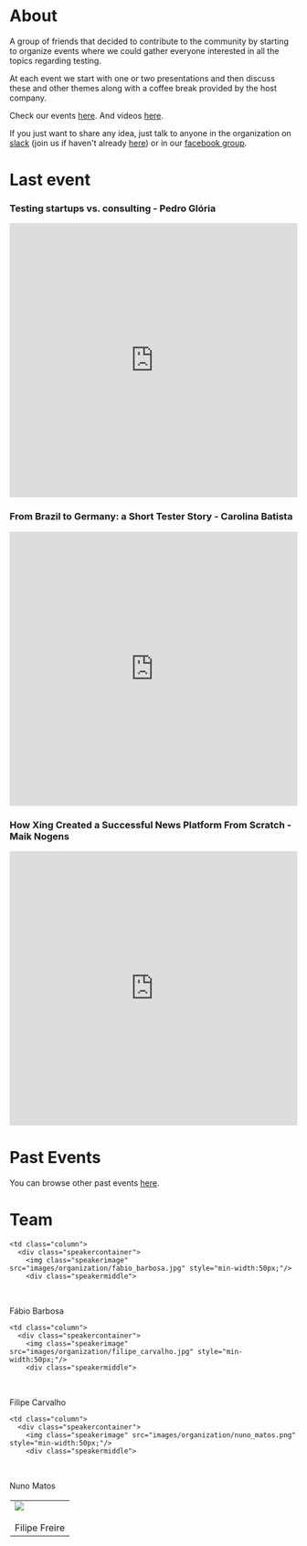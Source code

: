 
<link rel="shortcut icon" type="image/x-icon" href="/favicon.ico?">
<h1> About </h1>

<p>
  A group of friends that decided to contribute to the community by starting to organize events where we could gather everyone interested in all the topics regarding testing.
</p>
<p>
  At each event we start with one or two presentations and then discuss these and other themes along with a coffee break provided by the host company.
</p>
<p>
  Check our events <a href="https://portotestersmeetup.eventbrite.com" target="_blank">here</a>. And videos <a href="https://www.youtube.com/channel/UCCS3R_xuqluwR0VxFjfBX8A" target="_blank">here</a>.  
</p>
<p>
  If you just want to share any idea, just talk to anyone in the organization on <a href="https://portotestersmeetup.slack.com" target="_blank"> slack</a> (join us if haven't already <a href="https://slackvite.com/portotestersmeetup" target="_blank"> here</a>) or in our <a href="https://www.facebook.com/groups/PortoTestersMeetup/" target="_blank"> facebook group</a>.
</p>


<h1> Last event </h1>

<h3> Testing startups vs. consulting - Pedro Glória </h3>

<iframe width="854" height="480" src="https://www.youtube.com/embed/Qw1WvmvGBIY" frameborder="0" gesture="media" allowfullscreen style="max-width: -webkit-fill-available;"></iframe>

<h3> From Brazil to Germany: a Short Tester Story - Carolina Batista </h3>

<iframe width="854" height="480" src="https://www.youtube.com/embed/zfzLCcrlpz8" frameborder="0" gesture="media" allowfullscreen style="max-width: -webkit-fill-available;"></iframe>

<h3> How Xing Created a Successful News Platform From Scratch - Maik Nogens </h3>

<iframe width="854" height="480" src="https://www.youtube.com/embed/vajWZcHcvR4" frameborder="0" gesture="media" allowfullscreen style="max-width: -webkit-fill-available;"></iframe>

<h1> Past Events </h1>

You can browse other past events [here](../pages/past_events).

<h1> Team </h1>

<table width="100%" height="100%" style="border: 1px solid transparent">

  <tr>

    <td class="column">
      <div class="speakercontainer">
        <img class="speakerimage" src="images/organization/fabio_barbosa.jpg" style="min-width:50px;"/>
        <div class="speakermiddle">
          <div class="speakertext" onclick="on('fb')">Fábio Barbosa</div>
        </div>
      </div>
    </td>

    <td class="column">
      <div class="speakercontainer">
        <img class="speakerimage" src="images/organization/filipe_carvalho.jpg" style="min-width:50px;"/>
        <div class="speakermiddle">
          <div class="speakertext" onclick="on('fc')">Filipe Carvalho</div>
        </div>
      </div>
    </td>

    <td class="column">
      <div class="speakercontainer">
        <img class="speakerimage" src="images/organization/nuno_matos.png" style="min-width:50px;"/>
        <div class="speakermiddle">
          <div class="speakertext" onclick="on('nm')">Nuno Matos</div>
        </div>
      </div>
    </td>
  </tr>
  <tr>
    <td class="column">
      <div class="speakercontainer">
        <img class="speakerimage" src="https://avatars1.githubusercontent.com/u/11976836?s=460&v=4" style="min-width:50px;"/>
        <div class="speakermiddle">
          <div class="speakertext" onclick="on('filfreire')">Filipe Freire</div>
        </div>
      </div>
    </td>
  </tr>
</table>
<div style="text-align: right; width: 100%; margin-top: 35px;">Check out <a href="/pages/hof">here</a> the other amazing people who got envolved in this project.</div>
<div id="fb" class="overlay" onclick="off('fb')">
  <div id="text">Working as Mobile Test Automation Engineer, always looking forward to improve myself and learn new stuff. I believe automation is a must nowadays and I really enjoy developing tests for Android using Espresso, UI Automator and other tools that facilitate the development cycle and guarantee the quality of what we are delivering.</div>
</div>

<div id="fc" class="overlay" onclick="off('fc')">
  <div id="text">After finishing this Master's degree at FEUP, started his career as a developer. Some time later, decided to pursue and explore the areas of Mobile Test and Delivery Automation, naturally evolving to Test Lead during his path. Continues very interested in learning, being present regularly in events of the area, mainly in the ones related to Testing, Delivery or Infrastructure Automation. Currently he is a Senior QA Automation Engineer at Talkdesk.</div>
</div>

<div id="nm" class="overlay" onclick="off('nm')">
  <div id="text">Academically he has a degree in Computer Management and 19 years of professional experience in IT where in 2008 he started into Testing area and his career progressed naturally from junior to QA Team Lead followed by Test Manager. At the moment he’s challenged to implement test strategy, processes and procedures in web products delivery at Xing PT with high quality standards.</div>
</div>

<div id="filfreire" class="overlay" onclick="off('filfreire')">
  <div id="text">Filipe Freire is currently a Test Automation Engineer at Blip (PaddyPower Betfair) focused on automation, quality and testing related-tasks for event-driven software that processes more than half a million critical messages per day. He enjoys contributing to OSS and you can check more about him at <a class="overlay-link" href="http://filfreire.com">filfreire.com</a>.</div>
</div>

<h1> Call for Speakers </h1>

<p>
  We are always looking for speakers for these events. If you want to talk and share some of your knowledge, please let us know and fill our <a href="../pages/cfs" target="_blank">call for speakers</a>.
</p>


<h1> Call for Venues </h1>

<p>
Do you want to host one of our events? If you want to have the event in your company, please fill the <a href="../pages/cfv" target="_blank">call for venues</a>.
</p>

<h1> Want to contribute to the website? </h1>

<p>
  Great! Please follow our instructions <a href="https://github.com/PortoTestersMeetup/portotestersmeetup.github.io" target="_blank">here</a>.
</p>


<h1> Next Event </h1>

<div style="width:195px; text-align:center;" ><iframe  src="https://www.eventbrite.pt/calendar-widget?eid=37305787615" frameborder="0" height="487" width="195" marginheight="0" marginwidth="0" scrolling="no" allowtransparency="true"></iframe><div style="font-family:Helvetica, Arial; font-size:12px; padding:10px 0 5px; margin:2px; width:195px; text-align:center;" ><a class="powered-by-eb" style="color: #ADB0B6; text-decoration: none;" target="_blank" href="http://www.eventbrite.pt/">Desenvolvido pela Eventbrite</a></div></div>

<script>
function on(panel) {
    document.getElementById(panel).style.display = "block";
}

function off(panel) {
    document.getElementById(panel).style.display = "none";
}
</script>
